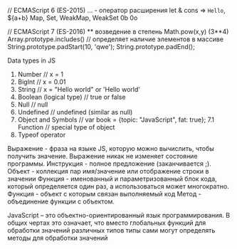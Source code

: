 // ECMAScript 6 (ES-2015)
... - оператор расширения
let & cons
=>
`Hello`, ${a+b}
Map, Set, WeakMap, WeakSet
0b 0o

// ECMAScript 7 (ES-2016)
** возведение в степень   Math.pow(x,y) (3**4)
Array.prototype.includes() // определяет наличие элементов в массиве
String.prototype.padStart(10, 'qwe');
String.prototype.padEnd();

Data types in JS
 1. Number                      // x = 1
 2. BigInt                      // x = 0.01
 3. String                      // x = "Hello world" or 'Hello world'
 4. Boolean (logical type)      // true or false 
 5. Null                        // null
 6. Undefined                   // undefined (similar as null)
 7. Object and Symbols          // var book = {topic: "JavaScript", fat: true};
    7.1 Function                // special type of object
 8. Typeof operator

 Выражение - фраза на языке JS, которую можно вычислить, чтобы получить значение. Выражение никак не изменяет состояние программы.
 Инструкция - полное предложение (заканчивается ;).
 Объект - коллекция пар имя/значение или отображение строки в значении
 Функция - именованный и параметризованный блок кода, который определяется один раз, а использоваться может многократно. Функция - объект с которым связан выполняемый код
 Метод - объединение функции с объектом. 

 JavaScript – это объектно-ориентированный язык программирования. В общих чертах это означает, что вместо глобальных функций для обработки значений различных типов типы сами могут определять методы для обработки значений